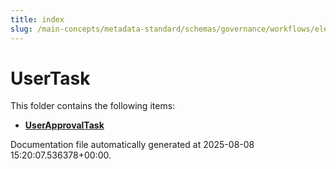 ```yaml
---
title: index
slug: /main-concepts/metadata-standard/schemas/governance/workflows/elements/nodes/usertask
---
```


# UserTask

This folder contains the following items:

- [**UserApprovalTask**](/main-concepts/metadata-standard/schemas/governance/workflows/elements/nodes/usertask/userapprovaltask)


Documentation file automatically generated at 2025-08-08 15:20:07.536378+00:00.
